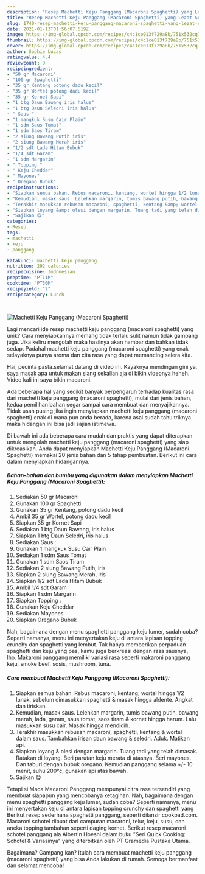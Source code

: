 ```yaml
---
description: "Resep Machetti Keju Panggang (Macaroni Spaghetti) yang Lezat Sekali"
title: "Resep Machetti Keju Panggang (Macaroni Spaghetti) yang Lezat Sekali"
slug: 1740-resep-machetti-keju-panggang-macaroni-spaghetti-yang-lezat-sekali
date: 2021-01-13T01:56:07.519Z
image: https://img-global.cpcdn.com/recipes/c4c1ce013f729a8b/751x532cq70/machetti-keju-panggang-macaroni-spaghetti-foto-resep-utama.jpg
thumbnail: https://img-global.cpcdn.com/recipes/c4c1ce013f729a8b/751x532cq70/machetti-keju-panggang-macaroni-spaghetti-foto-resep-utama.jpg
cover: https://img-global.cpcdn.com/recipes/c4c1ce013f729a8b/751x532cq70/machetti-keju-panggang-macaroni-spaghetti-foto-resep-utama.jpg
author: Sophie Lucas
ratingvalue: 4.4
reviewcount: 9
recipeingredient:
- "50 gr Macaroni"
- "100 gr Spaghetti"
- "35 gr Kentang potong dadu kecil"
- "35 gr Wortel potong dadu kecil"
- "35 gr Kornet Sapi"
- "1 btg Daun Bawang iris halus"
- "1 btg Daun Seledri iris halus"
- " Saus "
- "1 mangkuk Susu Cair Plain"
- "1 sdm Saus Tomat"
- "1 sdm Saos Tiram"
- "2 siung Bawang Putih iris"
- "2 siung Bawang Merah iris"
- "1/2 sdt Lada Hitam Bubuk"
- "1/4 sdt Garam"
- "1 sdm Margarin"
- " Topping "
- " Keju Cheddar"
- " Mayones"
- " Oregano Bubuk"
recipeinstructions:
- "Siapkan semua bahan. Rebus macaroni, kentang, wortel hingga 1/2 lunak, sebelum dimasukkan spaghetti &amp; masak hingga aldente. Angkat dan tiriskan."
- "Kemudian, masak saus. Lelehkan margarin, tumis bawang putih, bawang merah, lada, garam, saus tomat, saos tiram &amp; kornet hingga harum. Lalu masukkan susu cair. Masak hingga mendidih."
- "Terakhir masukkan rebusan macaroni, spaghetti, kentang &amp; wortel dalam saus. Tambahkan irisan daun bawang &amp; seledri. Aduk. Matikan api."
- "Siapkan loyang &amp; olesi dengan margarin. Tuang tadi yang telah dimasak. Ratakan di loyang. Beri parutan keju merata di atasnya. Beri mayones. Dan taburi dengan bubuk oregano. Kemudian panggang selama +/- 10 menit, suhu 200°c, gunakan api atas bawah."
- "Sajikan 😋"
categories:
- Resep
tags:
- machetti
- keju
- panggang

katakunci: machetti keju panggang 
nutrition: 292 calories
recipecuisine: Indonesian
preptime: "PT11M"
cooktime: "PT30M"
recipeyield: "2"
recipecategory: Lunch

---
```



![Machetti Keju Panggang (Macaroni Spaghetti)](https://img-global.cpcdn.com/recipes/c4c1ce013f729a8b/751x532cq70/machetti-keju-panggang-macaroni-spaghetti-foto-resep-utama.jpg)

Lagi mencari ide resep machetti keju panggang (macaroni spaghetti) yang unik? Cara menyiapkannya memang tidak terlalu sulit namun tidak gampang juga. Jika keliru mengolah maka hasilnya akan hambar dan bahkan tidak sedap. Padahal machetti keju panggang (macaroni spaghetti) yang enak selayaknya punya aroma dan cita rasa yang dapat memancing selera kita.

Hai, pecinta pasta.selamat datang di video ini. Kayaknya mendingan gini ya, saya masak apa untuk makan siang sekalian aja di bikin videonya heheh. Video kali ini saya bikin macaroni.

Ada beberapa hal yang sedikit banyak berpengaruh terhadap kualitas rasa dari machetti keju panggang (macaroni spaghetti), mulai dari jenis bahan, kedua pemilihan bahan segar sampai cara membuat dan menyajikannya. Tidak usah pusing jika ingin menyiapkan machetti keju panggang (macaroni spaghetti) enak di mana pun anda berada, karena asal sudah tahu triknya maka hidangan ini bisa jadi sajian istimewa.


Di bawah ini ada beberapa cara mudah dan praktis yang dapat diterapkan untuk mengolah machetti keju panggang (macaroni spaghetti) yang siap dikreasikan. Anda dapat menyiapkan Machetti Keju Panggang (Macaroni Spaghetti) memakai 20 jenis bahan dan 5 tahap pembuatan. Berikut ini cara dalam menyiapkan hidangannya.

<!--inarticleads1-->

##### Bahan-bahan dan bumbu yang digunakan dalam menyiapkan Machetti Keju Panggang (Macaroni Spaghetti):

1. Sediakan 50 gr Macaroni
1. Gunakan 100 gr Spaghetti
1. Gunakan 35 gr Kentang, potong dadu kecil
1. Ambil 35 gr Wortel, potong dadu kecil
1. Siapkan 35 gr Kornet Sapi
1. Sediakan 1 btg Daun Bawang, iris halus
1. Siapkan 1 btg Daun Seledri, iris halus
1. Sediakan  Saus :
1. Gunakan 1 mangkuk Susu Cair Plain
1. Sediakan 1 sdm Saus Tomat
1. Gunakan 1 sdm Saos Tiram
1. Sediakan 2 siung Bawang Putih, iris
1. Siapkan 2 siung Bawang Merah, iris
1. Siapkan 1/2 sdt Lada Hitam Bubuk
1. Ambil 1/4 sdt Garam
1. Siapkan 1 sdm Margarin
1. Siapkan  Topping :
1. Gunakan  Keju Cheddar
1. Sediakan  Mayones
1. Siapkan  Oregano Bubuk


Nah, bagaimana dengan menu spaghetti panggang keju lumer, sudah coba? Seperti namanya, menu ini menyertakan keju di antara lapisan topping crunchy dan spaghetti yang lembut. Tak hanya memberikan perpaduan spaghetti dan keju yang pas, kamu juga berkreasi dengan rasa sausnya, lho. Makaroni panggang memiliki variasi rasa seperti makaroni panggang keju, smoke beef, sosis, mushroom, tuna. 

<!--inarticleads2-->

##### Cara membuat Machetti Keju Panggang (Macaroni Spaghetti):

1. Siapkan semua bahan. Rebus macaroni, kentang, wortel hingga 1/2 lunak, sebelum dimasukkan spaghetti &amp; masak hingga aldente. Angkat dan tiriskan.
1. Kemudian, masak saus. Lelehkan margarin, tumis bawang putih, bawang merah, lada, garam, saus tomat, saos tiram &amp; kornet hingga harum. Lalu masukkan susu cair. Masak hingga mendidih.
1. Terakhir masukkan rebusan macaroni, spaghetti, kentang &amp; wortel dalam saus. Tambahkan irisan daun bawang &amp; seledri. Aduk. Matikan api.
1. Siapkan loyang &amp; olesi dengan margarin. Tuang tadi yang telah dimasak. Ratakan di loyang. Beri parutan keju merata di atasnya. Beri mayones. Dan taburi dengan bubuk oregano. Kemudian panggang selama +/- 10 menit, suhu 200°c, gunakan api atas bawah.
1. Sajikan 😋


Tetapi si Maca Macaroni Panggang mempunyai citra rasa tersendiri yang membuat siapapun yang mencobanya ketagihan. Nah, bagaimana dengan menu spaghetti panggang keju lumer, sudah coba? Seperti namanya, menu ini menyertakan keju di antara lapisan topping crunchy dan spaghetti yang Berikut resep sederhana spaghetti panggang, seperti dilansir cookpad.com. Macaroni schotel dibuat dari campuran macaroni, telur, keju, susu, dan aneka topping tambahan seperti daging kornet. Berikut resep macaroni schotel panggang ala Albertin Hoesni dalam buku &#34;Seri Quick Cooking: Schotel &amp; Variasinya&#34; yang diterbitkan oleh PT Gramedia Pustaka Utama. 

Bagaimana? Gampang kan? Itulah cara membuat machetti keju panggang (macaroni spaghetti) yang bisa Anda lakukan di rumah. Semoga bermanfaat dan selamat mencoba!
